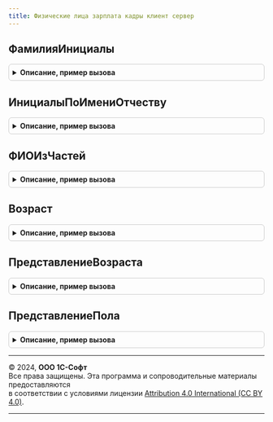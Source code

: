 ```yaml
---
title: Физические лица зарплата кадры клиент сервер
---
```



## ФамилияИнициалы
<details style="margin: 1em 0; padding: 0.5em; border: 1px solid #ccc; border-radius: 6px;">

<summary style="font-weight: bold; cursor: pointer;">Описание, пример вызова</summary>

```bsl

// Формирует краткое представление из полного имени физического лица.
//
// Параметры:
//  ФамилияИмяОтчество - Строка - полное имя в виде "Фамилия Имя Отчество";
//                     - Структура - части полного имени:
//                        * Фамилия  - Строка - фамилия;
//                        * Имя      - Строка - имя;
//                        * Отчество - Строка - отчество.
//                        * Инициалы - Строка
//
// Возвращаемое значение:
//  Строка - фамилия и инициалы. Например, "Пупкин В. И.".
//
// Пример:
//  ФизическиеЛицаЗарплатаКадрыКлиентСервер.ФамилияИнициалыФизЛица("Пупкин Василий Иванович") -> "Пупкин В. И.";
//
Функция ФамилияИнициалы(Знач ФамилияИмяОтчество) Экспорт
```

Пример вызова
```bsl
Результат = ФизическиеЛицаЗарплатаКадрыКлиентСервер.ФамилияИнициалы(ФамилияИмяОтчество) 
```
</details>

## ИнициалыПоИмениОтчеству
<details style="margin: 1em 0; padding: 0.5em; border: 1px solid #ccc; border-radius: 6px;">

<summary style="font-weight: bold; cursor: pointer;">Описание, пример вызова</summary>

```bsl

// Формирует инициалы имени и отчества физического лица.
//
// Параметры:
//  Имя			- Строка;
//  Отчество	- Строка;
//
// Возвращаемое значение:
//  Строка - инициал имени, отчества.
//
Функция ИнициалыПоИмениОтчеству(Знач Имя, Знач Отчество) Экспорт
```

Пример вызова
```bsl
Результат = ФизическиеЛицаЗарплатаКадрыКлиентСервер.ИнициалыПоИмениОтчеству(Имя, Отчество) 
```
</details>

## ФИОИзЧастей
<details style="margin: 1em 0; padding: 0.5em; border: 1px solid #ccc; border-radius: 6px;">

<summary style="font-weight: bold; cursor: pointer;">Описание, пример вызова</summary>

```bsl

// Формирует строку вида "Фамилия Имя Отчество".
//
// Параметры:
// 	ЧастиИмени - Структура - см. ФизическиеЛицаКлиентСервер.ЧастиИмени.
//
// Возвращаемое значение:
// 	Строка - Фамилия Имя Отчество.
//
Функция ФИОИзЧастей(ЧастиИмени) Экспорт
```

Пример вызова
```bsl
Результат = ФизическиеЛицаЗарплатаКадрыКлиентСервер.ФИОИзЧастей(ЧастиИмени) 
```
</details>

## Возраст
<details style="margin: 1em 0; padding: 0.5em; border: 1px solid #ccc; border-radius: 6px;">

<summary style="font-weight: bold; cursor: pointer;">Описание, пример вызова</summary>

```bsl

// Рассчитывает количество полных лет человека по дате его рождения.
// См. также ФизическиеЛицаЗарплатаКадры.Возраст.
//
// Параметры:
//  ДатаРождения - Дата - дата рождения человека, возраст которого нужно рассчитать,
//  ДатаВозраста - Дата - дата, на которую нужно рассчитать возраст.
//
// Возвращаемое значение:
//  Число, Неопределено - количество полных лет на указанную дату,
//						Неопределено, если дата рождения не заполнена.
//
Функция Возраст(ДатаРождения, ДатаВозраста) Экспорт
```

Пример вызова
```bsl
Результат = ФизическиеЛицаЗарплатаКадрыКлиентСервер.Возраст(ДатаРождения, ДатаВозраста) 
```
</details>

## ПредставлениеВозраста
<details style="margin: 1em 0; padding: 0.5em; border: 1px solid #ccc; border-radius: 6px;">

<summary style="font-weight: bold; cursor: pointer;">Описание, пример вызова</summary>

```bsl

// Формирует представление возраста человека.
// См. также ФизическиеЛицаЗарплатаКадры.ПредставлениеВозраста
//
// Параметры:
//  ДатаРождения - Дата - дата рождения человека, возраст которого нужно рассчитать,
//  ДатаВозраста - Дата - дата, на которую нужно рассчитать возраст.
//
// Возвращаемое значение:
//  Строка - количество полных лет (или месяцев, если возраст меньше года) на указанную дату с уточнением единицы времени.
//
// Пример:
//  "31 год", "28 лет", "42 года", "3 месяца" и т.д.
//
Функция ПредставлениеВозраста(ДатаРождения, ДатаВозраста) Экспорт
```

Пример вызова
```bsl
Результат = ФизическиеЛицаЗарплатаКадрыКлиентСервер.ПредставлениеВозраста(ДатаРождения, ДатаВозраста) 
```
</details>

## ПредставлениеПола
<details style="margin: 1em 0; padding: 0.5em; border: 1px solid #ccc; border-radius: 6px;">

<summary style="font-weight: bold; cursor: pointer;">Описание, пример вызова</summary>

```bsl


// Формирует представление пола физического лица Мужчина / Женщина.
//
// Параметры:
// 	Пол - ПеречислениеСсылка.ПолФизическогоЛица.
// Возвращаемое значение:
// 	Строка, Неопределено - Мужчина или Женщина, Неопределено, если Пол не задан.
//
Функция ПредставлениеПола(Пол) Экспорт
```

Пример вызова
```bsl
Результат = ФизическиеЛицаЗарплатаКадрыКлиентСервер.ПредставлениеПола(Пол) 
```
</details>

---

© 2024, **ООО 1С-Софт**  
Все права защищены. Эта программа и сопроводительные материалы предоставляются  
в соответствии с условиями лицензии [Attribution 4.0 International (CC BY 4.0)](https://creativecommons.org/licenses/by/4.0/legalcode).

---
